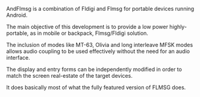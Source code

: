 AndFlmsg is a combination of Fldigi and Flmsg for portable devices running Android. 

The main objective of this development is to provide a low power highly-portable, as in mobile or backpack, Flmsg/Fldigi solution. 

The inclusion of modes like MT-63, Olivia and long interleave MFSK modes allows audio coupling to be used effectively without the need for an audio interface. 

The display and entry forms can be independently modified in order to match the screen real-estate of the target devices. 

It does basically most of what the fully featured version of FLMSG does.

